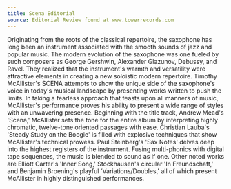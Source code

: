 ```yaml
---
title: Scena Editorial
source: Editorial Review found at www.towerrecords.com
---
```

Originating from the roots of the classical repertoire, the saxophone has long been an instrument associated with the smooth sounds of jazz and popular music. The modern evolution of the saxophone was one fueled by such composers as George Gershwin, Alexander Glazunov, Debussy, and Ravel. They realized that the instrument's warmth and versatility were attractive elements in creating a new soloistic modern repertoire. Timothy McAllister's SCENA attempts to show the unique side of the saxophone's voice in today's musical landscape by presenting works written to push the limits. In taking a fearless approach that feasts upon all manners of music, McAllister's performance proves his ability to present a wide range of styles with an unwavering presence. Beginning with the title track, Andrew Mead's 'Scena,' McAllister sets the tone for the entire album by interpreting highly chromatic, twelve-tone oriented passages with ease. Christian Lauba's 'Steady Study on the Boogie' is filled with explosive techniques that show McAllister's technical prowess. Paul Steinberg's 'Sax Notes' delves deep into the highest registers of the instrument. Fusing multi-phonics with digital tape sequences, the music is blended to sound as if one. Other noted works are Elliott Carter's 'Inner Song,' Stockhausen's circular 'In Freundschaft,' and Benjamin Broening's playful 'Variations/Doubles,' all of which present McAllister in highly distinguished performances.